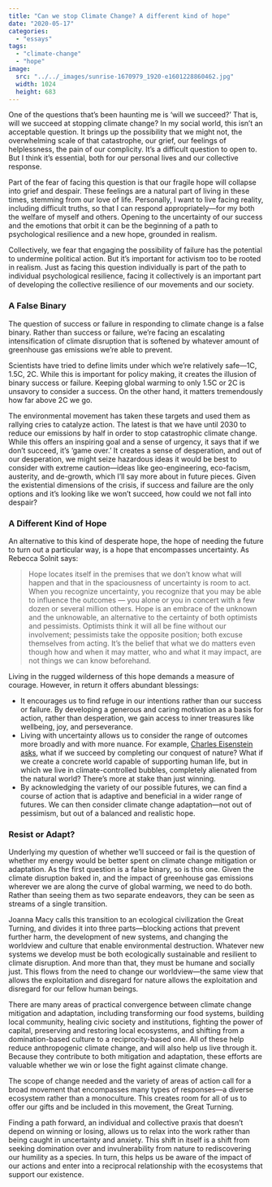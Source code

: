 ```yaml
---
title: "Can we stop Climate Change? A different kind of hope"
date: "2020-05-17"
categories: 
  - "essays"
tags: 
  - "climate-change"
  - "hope"
image: 
  src: "../../_images/sunrise-1670979_1920-e1601228860462.jpg"
  width: 1024
  height: 683
---
```


One of the questions that’s been haunting me is ‘will we succeed?’ That is, will we succeed at stopping climate change? In my social world, this isn’t an acceptable question. It brings up the possibility that we might not, the overwhelming scale of that catastrophe, our grief, our feelings of helplessness, the pain of our complicity. It’s a difficult question to open to. But I think it’s essential, both for our personal lives and our collective response.

Part of the fear of facing this question is that our fragile hope will collapse into grief and despair. These feelings are a natural part of living in these times, stemming from our love of life. Personally, I want to live facing reality, including difficult truths, so that I can respond appropriately—for my both the welfare of myself and others. Opening to the uncertainty of our success and the emotions that orbit it can be the beginning of a path to psychological resilience and a new hope, grounded in realism.

Collectively, we fear that engaging the possibility of failure has the potential to undermine political action. But it’s important for activism too to be rooted in realism. Just as facing this question individually is part of the path to individual psychological resilience, facing it collectively is an important part of developing the collective resilience of our movements and our society.

### A False Binary

The question of success or failure in responding to climate change is a false binary. Rather than success or failure, we’re facing an escalating intensification of climate disruption that is softened by whatever amount of greenhouse gas emissions we’re able to prevent.

Scientists have tried to define limits under which we’re relatively safe—1C, 1.5C, 2C. While this is important for policy making, it creates the illusion of binary success or failure. Keeping global warming to only 1.5C or 2C is unsavory to consider a success. On the other hand, it matters tremendously how far above 2C we go.

The environmental movement has taken these targets and used them as rallying cries to catalyze action. The latest is that we have until 2030 to reduce our emissions by half in order to stop catastrophic climate change. While this offers an inspiring goal and a sense of urgency, it says that if we don’t succeed, it’s ‘game over.’ It creates a sense of desperation, and out of our desperation, we might seize hazardous ideas it would be best to consider with extreme caution—ideas like geo-engineering, eco-facism, austerity, and de-growth, which I’ll say more about in future pieces. Given the existential dimensions of the crisis, if success and failure are the only options and it’s looking like we won’t succeed, how could we not fall into despair?

### A Different Kind of Hope

An alternative to this kind of desperate hope, the hope of needing the future to turn out a particular way, is a hope that encompasses uncertainty. As Rebecca Solnit says:

> Hope locates itself in the premises that we don’t know what will happen and that in the spaciousness of uncertainty is room to act. When you recognize uncertainty, you recognize that you may be able to influence the outcomes — you alone or you in concert with a few dozen or several million others. Hope is an embrace of the unknown and the unknowable, an alternative to the certainty of both optimists and pessimists. Optimists think it will all be fine without our involvement; pessimists take the opposite position; both excuse themselves from acting. It’s the belief that what we do matters even though how and when it may matter, who and what it may impact, are not things we can know beforehand.

Living in the rugged wilderness of this hope demands a measure of courage. However, in return it offers abundant blessings:

- It encourages us to find refuge in our intentions rather than our success or failure. By developing a generous and caring motivation as a basis for action, rather than desperation, we gain access to inner treasures like wellbeing, joy, and perseverance.
- Living with uncertainty allows us to consider the range of outcomes more broadly and with more nuance. For example, [Charles Eisenstein asks](https://www.youtube.com/watch?v=5bwkwsO2E3s), what if we succeed by completing our conquest of nature? What if we create a concrete world capable of supporting human life, but in which we live in climate-controlled bubbles, completely alienated from the natural world? There’s more at stake than just winning.
- By acknowledging the variety of our possible futures, we can find a course of action that is adaptive and beneficial in a wider range of futures. We can then consider climate change adaptation—not out of pessimism, but out of a balanced and realistic hope.

### Resist or Adapt?

Underlying my question of whether we’ll succeed or fail is the question of whether my energy would be better spent on climate change mitigation or adaptation. As the first question is a false binary, so is this one. Given the climate disruption baked in, and the impact of greenhouse gas emissions wherever we are along the curve of global warming, we need to do both. Rather than seeing them as two separate endeavors, they can be seen as streams of a single transition.

Joanna Macy calls this transition to an ecological civilization the Great Turning, and divides it into three parts—blocking actions that prevent further harm, the development of new systems, and changing the worldview and culture that enable environmental destruction. Whatever new systems we develop must be both ecologically sustainable and resilient to climate disruption. And more than that, they must be humane and socially just. This flows from the need to change our worldview—the same view that allows the exploitation and disregard for nature allows the exploitation and disregard for our fellow human beings.

There are many areas of practical convergence between climate change mitigation and adaptation, including transforming our food systems, building local community, healing civic society and institutions, fighting the power of capital, preserving and restoring local ecosystems, and shifting from a domination-based culture to a reciprocity-based one. All of these help reduce anthropogenic climate change, and will also help us live through it. Because they contribute to both mitigation and adaptation, these efforts are valuable whether we win or lose the fight against climate change.

The scope of change needed and the variety of areas of action call for a broad movement that encompasses many types of responses—a diverse ecosystem rather than a monoculture. This creates room for all of us to offer our gifts and be included in this movement, the Great Turning.

Finding a path forward, an individual and collective praxis that doesn’t depend on winning or losing, allows us to relax into the work rather than being caught in uncertainty and anxiety. This shift in itself is a shift from seeking domination over and invulnerability from nature to rediscovering our humility as a species. In turn, this helps us be aware of the impact of our actions and enter into a reciprocal relationship with the ecosystems that support our existence.
